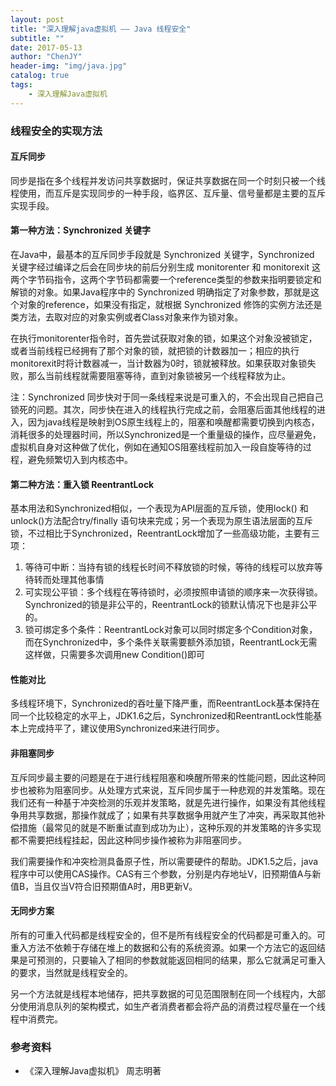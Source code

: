 ```yaml
---
layout: post
title: "深入理解java虚拟机 —— Java 线程安全"
subtitle: ""
date: 2017-05-13
author: "ChenJY"
header-img: "img/java.jpg"
catalog: true
tags: 
    - 深入理解Java虚拟机
---
```


### 线程安全的实现方法
#### 互斥同步
同步是指在多个线程并发访问共享数据时，保证共享数据在同一个时刻只被一个线程使用，而互斥是实现同步的一种手段，临界区、互斥量、信号量都是主要的互斥实现手段。

#### 第一种方法：Synchronized 关键字
在Java中，最基本的互斥同步手段就是 Synchronized 关键字，Synchronized 关键字经过编译之后会在同步块的前后分别生成 monitorenter 和 monitorexit 这两个字节码指令，这两个字节码都需要一个reference类型的参数来指明要锁定和解锁的对象。如果Java程序中的 Synchronized 明确指定了对象参数，那就是这个对象的reference，如果没有指定，就根据 Synchronized 修饰的实例方法还是类方法，去取对应的对象实例或者Class对象来作为锁对象。

在执行monitorenter指令时，首先尝试获取对象的锁，如果这个对象没被锁定，或者当前线程已经拥有了那个对象的锁，就把锁的计数器加一；相应的执行monitorexit时将计数器减一，当计数器为0时，锁就被释放。如果获取对象锁失败，那么当前线程就需要阻塞等待，直到对象锁被另一个线程释放为止。

注：Synchronized 同步快对于同一条线程来说是可重入的，不会出现自己把自己锁死的问题。其次，同步快在进入的线程执行完成之前，会阻塞后面其他线程的进入，因为java线程是映射到OS原生线程上的，阻塞和唤醒都需要切换到内核态，消耗很多的处理器时间，所以Synchronized是一个重量级的操作，应尽量避免，虚拟机自身对这种做了优化，例如在通知OS阻塞线程前加入一段自旋等待的过程，避免频繁切入到内核态中。

#### 第二种方法：重入锁 ReentrantLock
基本用法和Synchronized相似，一个表现为API层面的互斥锁，使用lock() 和 unlock()方法配合try/finally 语句块来完成；另一个表现为原生语法层面的互斥锁，不过相比于Synchronized，ReentrantLock增加了一些高级功能，主要有三项：
1. 等待可中断：当持有锁的线程长时间不释放锁的时候，等待的线程可以放弃等待转而处理其他事情
2. 可实现公平锁：多个线程在等待锁时，必须按照申请锁的顺序来一次获得锁。Synchronized的锁是非公平的，ReentrantLock的锁默认情况下也是非公平的。
3. 锁可绑定多个条件：ReentrantLock对象可以同时绑定多个Condition对象，而在Synchronized中，多个条件关联需要额外添加锁，ReentrantLock无需这样做，只需要多次调用new Condition()即可

#### 性能对比
多线程环境下，Synchronized的吞吐量下降严重，而ReentrantLock基本保持在同一个比较稳定的水平上，JDK1.6之后，Synchronized和ReentrantLock性能基本上完成持平了，建议使用Synchronized来进行同步。

#### 非阻塞同步
互斥同步最主要的问题是在于进行线程阻塞和唤醒所带来的性能问题，因此这种同步也被称为阻塞同步。从处理方式来说，互斥同步属于一种悲观的并发策略。现在我们还有一种基于冲突检测的乐观并发策略，就是先进行操作，如果没有其他线程争用共享数据，那操作就成了；如果有共享数据争用就产生了冲突，再采取其他补偿措施（最常见的就是不断重试直到成功为止），这种乐观的并发策略的许多实现都不需要把线程挂起，因此这种同步操作被称为非阻塞同步。

我们需要操作和冲突检测具备原子性，所以需要硬件的帮助。JDK1.5之后，java程序中可以使用CAS操作。CAS有三个参数，分别是内存地址V，旧预期值A与新值B，当且仅当V符合旧预期值A时，用B更新V。

#### 无同步方案
所有的可重入代码都是线程安全的，但不是所有线程安全的代码都是可重入的。可重入方法不依赖于存储在堆上的数据和公有的系统资源。如果一个方法它的返回结果是可预测的，只要输入了相同的参数就能返回相同的结果，那么它就满足可重入的要求，当然就是线程安全的。

另一个方法就是线程本地储存，把共享数据的可见范围限制在同一个线程内，大部分使用消息队列的架构模式，如生产者消费者都会将产品的消费过程尽量在一个线程中消费完。

### 参考资料
* 《深入理解Java虚拟机》 周志明著